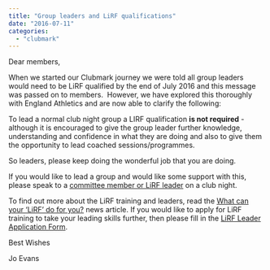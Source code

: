 ```yaml
---
title: "Group leaders and LiRF qualifications"
date: "2016-07-11"
categories: 
  - "clubmark"
---
```


Dear members,

When we started our Clubmark journey we were told all group leaders would need to be LiRF qualified by the end of July 2016 and this message was passed on to members.  However, we have explored this thoroughly with England Athletics and are now able to clarify the following:

To lead a normal club night group a LIRF qualification **is not required** - although it is encouraged to give the group leader further knowledge, understanding and confidence in what they are doing and also to give them the opportunity to lead coached sessions/programmes.

So leaders, please keep doing the wonderful job that you are doing.

If you would like to lead a group and would like some support with this, please speak to a [committee member or LiRF leader](https://bpj.org.uk/meet-the-joggers/#committee) on a club night.

To find out more about the LiRF training and leaders, read the [What can your ‘LiRF’ do for you?](https://bpj.org.uk/2016/07/what-can-your-lirf-do-for-you/) news article. If you would like to apply for LiRF training to take your leading skills further, then please fill in the [LiRF Leader Application Form](https://bpj.typeform.com/to/wr3hgS).

Best Wishes

Jo Evans
